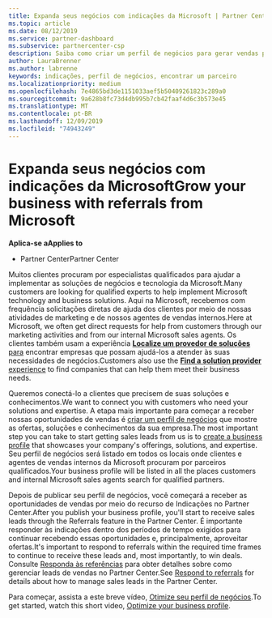 ```yaml
---
title: Expanda seus negócios com indicações da Microsoft | Partner Center
ms.topic: article
ms.date: 08/12/2019
ms.service: partner-dashboard
ms.subservice: partnercenter-csp
description: Saiba como criar um perfil de negócios para gerar vendas potenciais por meio do recurso de referências do Partner Center e, em seguida, responder a essas referências.
author: LauraBrenner
ms.author: labrenne
keywords: indicações, perfil de negócios, encontrar um parceiro
ms.localizationpriority: medium
ms.openlocfilehash: 7e4865bd3de1151033aef5b50409261823c289a0
ms.sourcegitcommit: 9a628b8fc73d4db995b7cb42faaf4d6c3b573e45
ms.translationtype: MT
ms.contentlocale: pt-BR
ms.lasthandoff: 12/09/2019
ms.locfileid: "74943249"
---
```

<!-- FWLink:  https://go.microsoft.com/fwlink/?linkid=849775 (top of page) -->

# <a name="grow-your-business-with-referrals-from-microsoft"></a><span data-ttu-id="4da7f-104">Expanda seus negócios com indicações da Microsoft</span><span class="sxs-lookup"><span data-stu-id="4da7f-104">Grow your business with referrals from Microsoft</span></span>

<span data-ttu-id="4da7f-105">**Aplica-se a**</span><span class="sxs-lookup"><span data-stu-id="4da7f-105">**Applies to**</span></span>

-  <span data-ttu-id="4da7f-106">Partner Center</span><span class="sxs-lookup"><span data-stu-id="4da7f-106">Partner Center</span></span>

<span data-ttu-id="4da7f-107">Muitos clientes procuram por especialistas qualificados para ajudar a implementar as soluções de negócios e tecnologia da Microsoft.</span><span class="sxs-lookup"><span data-stu-id="4da7f-107">Many customers are looking for qualified experts to help implement Microsoft technology and business solutions.</span></span> <span data-ttu-id="4da7f-108">Aqui na Microsoft, recebemos com frequência solicitações diretas de ajuda dos clientes por meio de nossas atividades de marketing e de nossos agentes de vendas internos.</span><span class="sxs-lookup"><span data-stu-id="4da7f-108">Here at Microsoft, we often get direct requests for help from customers through our marketing activities and from our internal Microsoft sales agents.</span></span> <span data-ttu-id="4da7f-109">Os clientes também usam a experiência [**Localize um provedor de soluções** para](https://www.microsoft.com/solution-providers/search) encontrar empresas que possam ajudá-los a atender às suas necessidades de negócios.</span><span class="sxs-lookup"><span data-stu-id="4da7f-109">Customers also use the [**Find a solution provider** experience](https://www.microsoft.com/solution-providers/search) to find companies that can help them meet their business needs.</span></span> 

<span data-ttu-id="4da7f-110">Queremos conectá-lo a clientes que precisem de suas soluções e conhecimentos.</span><span class="sxs-lookup"><span data-stu-id="4da7f-110">We want to connect you with customers who need your solutions and expertise.</span></span> <span data-ttu-id="4da7f-111">A etapa mais importante para começar a receber nossas oportunidades de vendas é [criar um perfil de negócios](create-a-marketing-profile.md) que mostre as ofertas, soluções e conhecimentos da sua empresa.</span><span class="sxs-lookup"><span data-stu-id="4da7f-111">The most important step you can take to start getting sales leads from us is to [create a business profile](create-a-marketing-profile.md) that showcases your company's offerings, solutions, and expertise.</span></span> <span data-ttu-id="4da7f-112">Seu perfil de negócios será listado em todos os locais onde clientes e agentes de vendas internos da Microsoft procuram por parceiros qualificados.</span><span class="sxs-lookup"><span data-stu-id="4da7f-112">Your business profile will be listed in all the places customers and internal Microsoft sales agents search for qualified partners.</span></span> 

 <span data-ttu-id="4da7f-113">Depois de publicar seu perfil de negócios, você começará a receber as oportunidades de vendas por meio do recurso de Indicações no Partner Center.</span><span class="sxs-lookup"><span data-stu-id="4da7f-113">After you publish your business profile, you'll start to receive sales leads through the Referrals feature in the Partner Center.</span></span> <span data-ttu-id="4da7f-114">É importante responder às indicações dentro dos períodos de tempo exigidos para continuar recebendo essas oportunidades e, principalmente, aproveitar ofertas.</span><span class="sxs-lookup"><span data-stu-id="4da7f-114">It's important to respond to referrals within the required time frames to continue to receive these leads and, most importantly, to win deals.</span></span> <span data-ttu-id="4da7f-115">Consulte [Responda às referências](responding-to-referrals.md) para obter detalhes sobre como gerenciar leads de vendas no Partner Center.</span><span class="sxs-lookup"><span data-stu-id="4da7f-115">See [Respond to referrals](responding-to-referrals.md) for details about how to manage sales leads in the Partner Center.</span></span>  

<span data-ttu-id="4da7f-116">Para começar, assista a este breve vídeo, [Otimize seu perfil de negócios](https://player.vimeo.com/video/252788046).</span><span class="sxs-lookup"><span data-stu-id="4da7f-116">To get started, watch this short video, [Optimize your business profile](https://player.vimeo.com/video/252788046).</span></span>  

<!-- 
*  [Analyze your business profile](analyze-your-marketing-profile.md) Regularly review and optimize your business profile to make sure you're getting in front of your target customers.
-->
